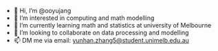 - 👋 Hi, I’m @ooyujang
- 👀 I’m interested in computing and math modelling
- 🌱 I’m currently learning math and statistics at university of Melbourne
- 💞️ I’m looking to collaborate on data processing and modelling
- 📫 DM me via email: yunhan.zhang5@student.unimelb.edu.au

<!---
ooyujang/ooyujang is a ✨ special ✨ repository because its `README.md` (this file) appears on your GitHub profile.
You can click the Preview link to take a look at your changes.
--->

